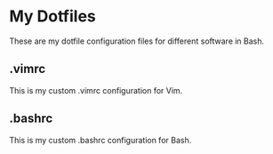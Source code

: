 
# My Dotfiles
These are my dotfile configuration files for different software in Bash.
## .vimrc
This is my custom .vimrc configuration for Vim.
## .bashrc
This is my custom .bashrc configuration for Bash.
